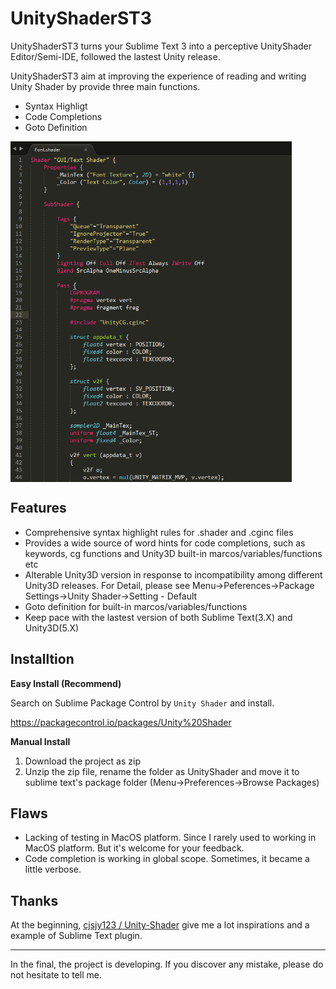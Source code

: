 # UnityShaderST3

UnityShaderST3 turns your Sublime Text 3 into a perceptive UnityShader Editor/Semi-IDE, followed the lastest Unity release.

UnityShaderST3 aim at improving the experience of reading and writing Unity Shader by provide three main functions. 

- Syntax Highligt
- Code Completions
- Goto Definition

<img src="misc/syntax_highligt_preview.png" width = "450" alt="syntax_highligt_preview" align=center />

## Features

- Comprehensive syntax highlight rules for .shader and .cginc files
- Provides a wide source of word hints for code completions, such as keywords, cg functions and Unity3D built-in marcos/variables/functions etc
- Alterable Unity3D version in response to incompatibility among different Unity3D releases. For Detail, please see Menu->Peferences->Package Settings->Unity Shader->Setting - Default
- Goto definition for built-in marcos/variables/functions
- Keep pace with the lastest version of both Sublime Text(3.X) and Unity3D(5.X)

## Installtion

**Easy Install (Recommend)**

Search on Sublime Package Control by ```Unity Shader``` and install.

https://packagecontrol.io/packages/Unity%20Shader

**Manual Install**

1. Download the project as zip
2. Unzip the zip file, rename the folder as UnityShader and move it to sublime text's package folder (Menu->Preferences->Browse Packages)

## Flaws
- Lacking of testing in MacOS platform. Since I rarely used to working in MacOS platform. But it's welcome for your feedback.
- Code completion is working in global scope. Sometimes, it became a little verbose.

## Thanks

At the beginning, [cjsjy123 / Unity-Shader](https://github.com/cjsjy123/Unity-Shader) give me a lot inspirations and a example of Sublime Text plugin.

------------
In the final, the project is developing. If you discover any mistake, please do not hesitate to tell me.
